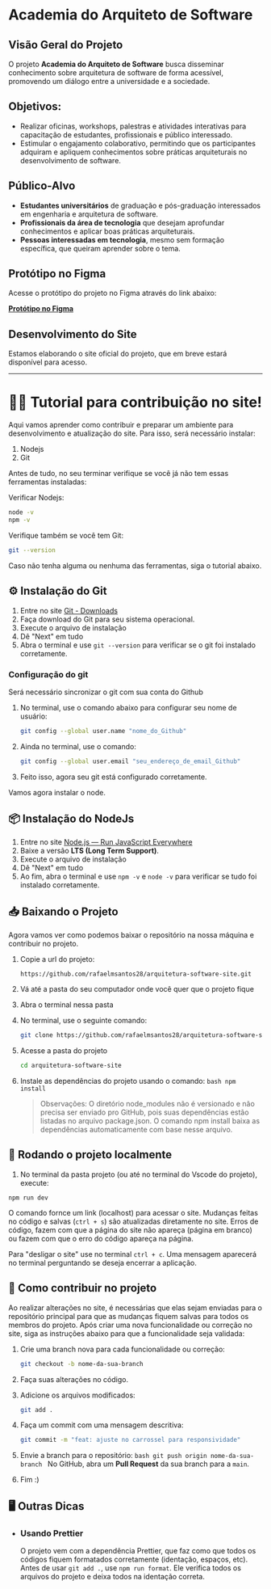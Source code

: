 # Academia do Arquiteto de Software

## Visão Geral do Projeto

O projeto **Academia do Arquiteto de Software** busca disseminar conhecimento sobre arquitetura de software de forma acessível, promovendo um diálogo entre a universidade e a sociedade.

## Objetivos:

- Realizar oficinas, workshops, palestras e atividades interativas para capacitação de estudantes, profissionais e público interessado.
- Estimular o engajamento colaborativo, permitindo que os participantes adquiram e apliquem conhecimentos sobre práticas arquiteturais no desenvolvimento de software.

## Público-Alvo

- **Estudantes universitários** de graduação e pós-graduação interessados em engenharia e arquitetura de software.
- **Profissionais da área de tecnologia** que desejam aprofundar conhecimentos e aplicar boas práticas arquiteturais.
- **Pessoas interessadas em tecnologia**, mesmo sem formação específica, que queiram aprender sobre o tema.

## Protótipo no Figma

Acesse o protótipo do projeto no Figma através do link abaixo:

[**Protótipo no Figma**](https://www.figma.com/proto/7irYUNVOZqJdbMpW0eJt0y/Projeto-ES?page-id=1%3A6&node-id=234-84&viewport=1179%2C138%2C0.17&t=8XkhTGQrYtGUlc3l-1&scaling=scale-down&content-scaling=fixed&starting-point-node-id=234%3A84)

## Desenvolvimento do Site

Estamos elaborando o site oficial do projeto, que em breve estará disponível para acesso.

---

# 👨‍💻 Tutorial para contribuição no site!

Aqui vamos aprender como contribuir e preparar um ambiente para desenvolvimento e atualização do site. Para isso, será necessário instalar:

1. Nodejs
2. Git

Antes de tudo, no seu terminar verifique se você já não tem essas ferramentas instaladas:

Verificar Nodejs:

```bash
node -v
npm -v
```

Verifique também se você tem Git:

```bash
git --version
```

Caso não tenha alguma ou nenhuma das ferramentas, siga o tutorial abaixo.

## ⚙️ Instalação do Git

1. Entre no site [Git - Downloads](https://git-scm.com/downloads)
2. Faça download do Git para seu sistema operacional.
3. Execute o arquivo de instalação
4. Dê "Next" em tudo
5. Abra o terminal e use `git --version` para verificar se o git foi instalado corretamente.

### Configuração do git

Será necessário sincronizar o git com sua conta do Github

1. No terminal, use o comando abaixo para configurar seu nome de usuário:
   ```bash
   git config --global user.name "nome_do_Github"
   ```
2. Ainda no terminal, use o comando:
   ```bash
   git config --global user.email "seu_endereço_de_email_Github"
   ```
3. Feito isso, agora seu git está configurado corretamente.

Vamos agora instalar o node.

## 📦 Instalação do NodeJs

1. Entre no site [Node.js — Run JavaScript Everywhere](https://nodejs.org/en)
2. Baixe a versão **LTS (Long Term Support)**.
3. Execute o arquivo de instalação
4. Dê "Next" em tudo
5. Ao fim, abra o terminal e use `npm -v` e `node -v` para verificar se tudo foi instalado corretamente.

## 📥 Baixando o Projeto

Agora vamos ver como podemos baixar o repositório na nossa máquina e contribuir no projeto.

1. Copie a url do projeto:

   ```
   https://github.com/rafaelmsantos28/arquitetura-software-site.git
   ```

2. Vá até a pasta do seu computador onde você quer que o projeto fique
3. Abra o terminal nessa pasta
4. No terminal, use o seguinte comando:
   ```bash
   git clone https://github.com/rafaelmsantos28/arquitetura-software-site.git
   ```
5. Acesse a pasta do projeto
   ```bash
   cd arquitetura-software-site
   ```
6. Instale as dependências do projeto usando o comando:
   `bash
	npm install
	`
   > Observações: O diretório node_modules não é versionado e não precisa ser enviado pro GitHub, pois suas dependências estão listadas no arquivo package.json. O comando npm install baixa as dependências automaticamente com base nesse arquivo.

## 🚀 Rodando o projeto localmente

1. No terminal da pasta projeto (ou até no terminal do Vscode do projeto), execute:

```
npm run dev
```

O comando fornce um link (localhost) para acessar o site. Mudanças feitas no código e salvas (`ctrl + s`) são atualizadas diretamente no site. Erros de código, fazem com que a página do site não apareça (página em branco) ou fazem com que o erro do código apareça na página.

Para "desligar o site" use no terminal `ctrl + c`. Uma mensagem aparecerá no terminal perguntando se deseja encerrar a aplicação.

## 📝 Como contribuir no projeto

Ao realizar alterações no site, é necessárias que elas sejam enviadas para o repositório principal para que as mudanças fiquem salvas para todos os membros do projeto. Após criar uma nova funcionalidade ou correção no site, siga as instruções abaixo para que a funcionalidade seja validada:

1. Crie uma branch nova para cada funcionalidade ou correção:

   ```bash
   git checkout -b nome-da-sua-branch
   ```

2. Faça suas alterações no código.
3. Adicione os arquivos modificados:

   ```bash
   git add .
   ```

4. Faça um commit com uma mensagem descritiva:
   ```bash
   git commit -m "feat: ajuste no carrossel para responsividade"
   ```
5. Envie a branch para o repositório:
   `bash
	git push origin nome-da-sua-branch
	`
   No GitHub, abra um **Pull Request** da sua branch para a `main`.

6. Fim :)

## 🖥️ Outras Dicas

- ### Usando Prettier
  O projeto vem com a dependência Prettier, que faz como que todos os códigos fiquem formatados corretamente (identação, espaços, etc).
  Antes de usar `git add .`, use `npm run format`. Ele verifica todos os arquivos do projeto e deixa todos na identação correta.
